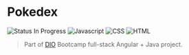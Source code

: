 #  Pokedex

![Status In Progress](https://camo.githubusercontent.com/bc90b37acfe8fb974eef3c46ac5e7029befcfdbf61afa3e5516a2a30735b3554/68747470733a2f2f696d672e736869656c64732e696f2f62616467652f7374617475732d696e5f70726f67726573732d79656c6c6f77) ![Javascript](https://camo.githubusercontent.com/48b1942ea65037185f96e898bb8d4d67d415258ba3d4a5f3b593d4e38123c3e0/68747470733a2f2f696d672e736869656c64732e696f2f62616467652f4d616465253230776974682d4a6176615363726970742d79656c6c6f77) ![CSS](https://camo.githubusercontent.com/931497f7d2ae0dde93ac07a9db54f4b51a241d26a8e7a36a7c89a09cb271a3b2/68747470733a2f2f696d672e736869656c64732e696f2f62616467652f4d616465253230776974682d4353532d626c7565)
![HTML](https://camo.githubusercontent.com/e62fa20d330294b7e52d34db9539d283f01d87af92b5ed71a47639d8004ce3f3/68747470733a2f2f696d672e736869656c64732e696f2f62616467652f4d616465253230776974682d48544d4c2d726564)


> Part of [DIO](https://web.dio.me/) Bootcamp full-stack Angular + Java project.
